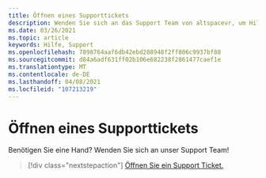 ```yaml
---
title: Öffnen eines Supporttickets
description: Wenden Sie sich an das Support Team von altspacevr, um Hilfe zu erhalten, ein Support Ticket zu öffnen oder ein neues Feature vorzuschlagen.
ms.date: 03/26/2021
ms.topic: article
keywords: Hilfe, Support
ms.openlocfilehash: 7898764aaf6db42ebd288948f2ff806c9937bf88
ms.sourcegitcommit: d84a6adf631ff02b106e682238f2861477caef1e
ms.translationtype: MT
ms.contentlocale: de-DE
ms.lasthandoff: 04/08/2021
ms.locfileid: "107213219"
---
```

# <a name="open-a-support-ticket"></a>Öffnen eines Supporttickets

Benötigen Sie eine Hand? Wenden Sie sich an unser Support Team!

> [!div class="nextstepaction"] 
> [Öffnen Sie ein Support Ticket.](https://help.altvr.com/hc/en-us/requests/new)
